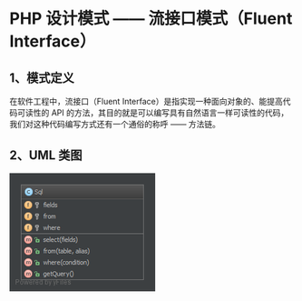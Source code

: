 # PHP 设计模式 —— 流接口模式（Fluent Interface）
## 1、模式定义
在软件工程中，流接口（Fluent Interface）是指实现一种面向对象的、能提高代码可读性的 API 的方法，其目的就是可以编写具有自然语言一样可读性的代码，我们对这种代码编写方式还有一个通俗的称呼 —— 方法链。


## 2、UML 类图
![Fluent-Interface-UML.png](/static/images/Fluent-Interface-UML.png)